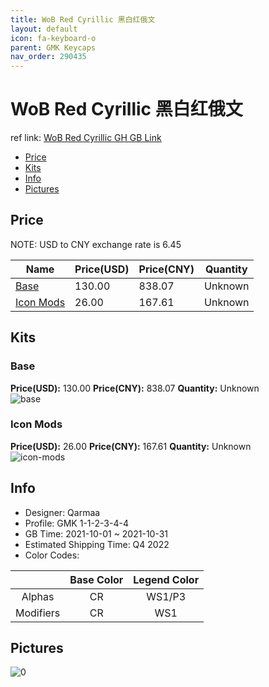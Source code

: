 ```yaml
---
title: WoB Red Cyrillic 黑白红俄文
layout: default
icon: fa-keyboard-o
parent: GMK Keycaps
nav_order: 290435
---
```


# WoB Red Cyrillic 黑白红俄文

ref link: [WoB Red Cyrillic GH GB Link](https://geekhack.org/index.php?topic=113956.0)

* [Price](#price)
* [Kits](#kits)
* [Info](#info)
* [Pictures](#pictures)

## Price

NOTE: USD to CNY exchange rate is 6.45

| Name          | Price(USD)   |  Price(CNY) | Quantity |
| ------------- | ------------ |  ---------- | -------- |
|[Base](#base)|130.00|838.07|Unknown|
|[Icon Mods](#icon-mods)|26.00|167.61|Unknown|


## Kits
### Base  
**Price(USD):** 130.00	**Price(CNY):** 838.07	**Quantity:** Unknown  
<img src="{{ 'assets/images/gmk-keycaps/WoB-Red-Cyrillic/kits_pics/base.png' | relative_url }}" alt="base" class="image featured">

### Icon Mods  
**Price(USD):** 26.00	**Price(CNY):** 167.61	**Quantity:** Unknown  
<img src="{{ 'assets/images/gmk-keycaps/WoB-Red-Cyrillic/kits_pics/icon-mods.png' | relative_url }}" alt="icon-mods" class="image featured">

## Info
* Designer: Qarmaa  
* Profile: GMK 1-1-2-3-4-4  
* GB Time: 2021-10-01 ~ 2021-10-31  
* Estimated Shipping Time: Q4 2022  
* Color Codes:  

| |Base Color     | Legend Color
| :-------------: | :-------------: | :------------:
|Alphas|CR|WS1/P3|
|Modifiers|CR|WS1|


## Pictures  
<img src="{{ 'assets/images/gmk-keycaps/WoB-Red-Cyrillic/rendering_pics/0.png' | relative_url }}" alt="0" class="image featured">
